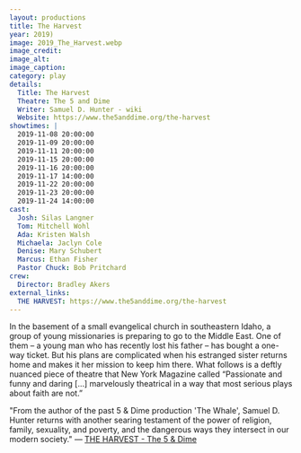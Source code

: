 ```yaml
---
layout: productions
title: The Harvest
year: 2019)
image: 2019_The_Harvest.webp
image_credit: 
image_alt:
image_caption:
category: play
details:
  Title: The Harvest
  Theatre: The 5 and Dime
  Writer: Samuel D. Hunter - wiki
  Website: https://www.the5anddime.org/the-harvest
showtimes: |
  2019-11-08 20:00:00
  2019-11-09 20:00:00
  2019-11-11 20:00:00
  2019-11-15 20:00:00
  2019-11-16 20:00:00
  2019-11-17 14:00:00
  2019-11-22 20:00:00
  2019-11-23 20:00:00
  2019-11-24 14:00:00
cast:
  Josh: Silas Langner
  Tom: Mitchell Wohl
  Ada: Kristen Walsh
  Michaela: Jaclyn Cole
  Denise: Mary Schubert
  Marcus: Ethan Fisher
  Pastor Chuck: Bob Pritchard
crew:
  Director: Bradley Akers
external_links:
  THE HARVEST: https://www.the5anddime.org/the-harvest
---
```

In the basement of a small evangelical church in southeastern Idaho, a group of young missionaries is preparing to go to the Middle East. One of them – a young man who has recently lost his father – has bought a one-way ticket. But his plans are complicated when his estranged sister returns home and makes it her mission to keep him there. What follows is a deftly nuanced piece of theatre that New York Magazine called “Passionate and funny and daring […] marvelously theatrical in a way that most serious plays about faith are not.”

"From the author of the past 5 & Dime production 'The Whale', Samuel D. Hunter returns with another searing testament of the power of religion, family, sexuality, and poverty, and the dangerous ways they intersect in our modern society." — [THE HARVEST - The 5 & Dime](https://www.the5anddime.org/the-harvest)